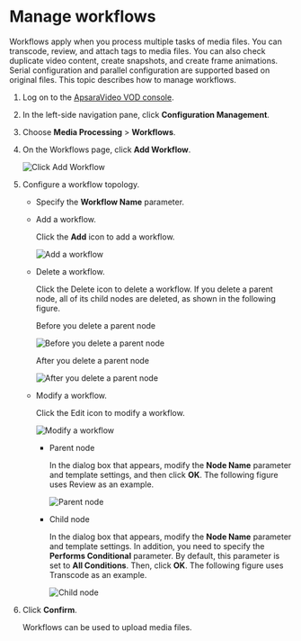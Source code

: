 # Manage workflows

Workflows apply when you process multiple tasks of media files. You can transcode, review, and attach tags to media files. You can also check duplicate video content, create snapshots, and create frame animations. Serial configuration and parallel configuration are supported based on original files. This topic describes how to manage workflows.

1.  Log on to the [ApsaraVideo VOD console](https://vod.console.aliyun.com/).

2.  In the left-side navigation pane, click **Configuration Management**.

3.  Choose **Media Processing** \> **Workflows**.

4.  On the Workflows page, click **Add Workflow**.

    ![Click Add Workflow](https://static-aliyun-doc.oss-accelerate.aliyuncs.com/assets/img/en-US/5980888061/p183044.png)

5.  Configure a workflow topology.

    -   Specify the **Workflow Name** parameter.
    -   Add a workflow.

        Click the **Add** icon to add a workflow.

        ![Add a workflow](https://static-aliyun-doc.oss-accelerate.aliyuncs.com/assets/img/en-US/5980888061/p183050.png)

    -   Delete a workflow.

        Click the Delete icon to delete a workflow. If you delete a parent node, all of its child nodes are deleted, as shown in the following figure.

        Before you delete a parent node

        ![Before you delete a parent node](https://static-aliyun-doc.oss-accelerate.aliyuncs.com/assets/img/en-US/5980888061/p183054.png)

        After you delete a parent node

        ![After you delete a parent node](https://static-aliyun-doc.oss-accelerate.aliyuncs.com/assets/img/en-US/6980888061/p183055.png)

    -   Modify a workflow.

        Click the Edit icon to modify a workflow.

        ![Modify a workflow](https://static-aliyun-doc.oss-accelerate.aliyuncs.com/assets/img/en-US/6980888061/p183058.png)

        -   Parent node

            In the dialog box that appears, modify the **Node Name** parameter and template settings, and then click **OK**. The following figure uses Review as an example.

            ![Parent node](https://static-aliyun-doc.oss-accelerate.aliyuncs.com/assets/img/en-US/6980888061/p183059.png)

        -   Child node

            In the dialog box that appears, modify the **Node Name** parameter and template settings. In addition, you need to specify the **Performs Conditional** parameter. By default, this parameter is set to **All Conditions**. Then, click **OK**. The following figure uses Transcode as an example.

            ![Child node](https://static-aliyun-doc.oss-accelerate.aliyuncs.com/assets/img/en-US/6980888061/p183064.png)

6.  Click **Confirm**.

    Workflows can be used to upload media files.


